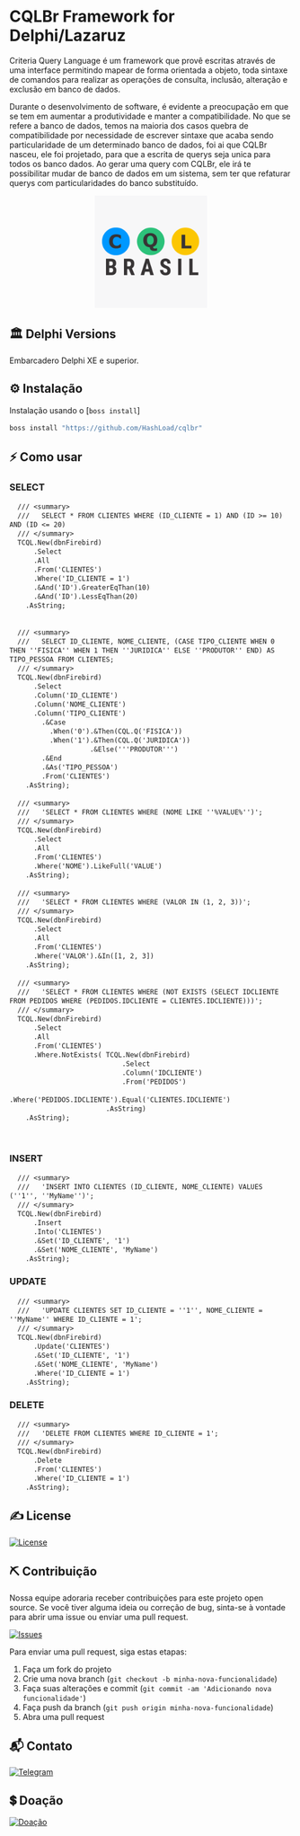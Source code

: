 # CQLBr Framework for Delphi/Lazaruz

Criteria Query Language é um framework que provê escritas através de uma interface permitindo mapear de forma orientada a objeto, toda sintaxe de comandos para realizar as operações de consulta, inclusão, alteração e exclusão em banco de dados.

Durante o desenvolvimento de software, é evidente a preocupação em que se tem em aumentar a produtividade e manter a compatibilidade. No que se refere a banco de dados, temos na maioria dos casos quebra de compatibilidade por necessidade de escrever sintaxe que acaba sendo particularidade de um determinado banco de dados, foi ai que CQLBr nasceu, ele foi projetado, para que a escrita de querys seja unica para todos os banco dados. Ao gerar uma query com CQLBr, ele irá te possibilitar mudar de banco de dados em um sistema, sem ter que refaturar querys com particularidades do banco substituído.

<p align="center">
  <a href="https://www.isaquepinheiro.com.br">
    <img src="https://github.com/HashLoad/CQLBr/blob/master/Images/cqlbr_framework.png" width="200" height="200">
  </a>
</p>

## 🏛 Delphi Versions
Embarcadero Delphi XE e superior.

## ⚙️ Instalação
Instalação usando o [`boss install`]
```sh
boss install "https://github.com/HashLoad/cqlbr"
```

## ⚡️ Como usar

### SELECT

```Delphi
  /// <summary>
  ///   SELECT * FROM CLIENTES WHERE (ID_CLIENTE = 1) AND (ID >= 10) AND (ID <= 20)
  /// </summary>
  TCQL.New(dbnFirebird)
      .Select
      .All
      .From('CLIENTES')
      .Where('ID_CLIENTE = 1')
      .&And('ID').GreaterEqThan(10)
      .&And('ID').LessEqThan(20)
    .AsString;
	
  
  /// <summary>
  ///   SELECT ID_CLIENTE, NOME_CLIENTE, (CASE TIPO_CLIENTE WHEN 0 THEN ''FISICA'' WHEN 1 THEN ''JURIDICA'' ELSE ''PRODUTOR'' END) AS TIPO_PESSOA FROM CLIENTES;
  /// </summary>
  TCQL.New(dbnFirebird)
      .Select
      .Column('ID_CLIENTE')
      .Column('NOME_CLIENTE')
      .Column('TIPO_CLIENTE')
        .&Case
          .When('0').&Then(CQL.Q('FISICA'))
          .When('1').&Then(CQL.Q('JURIDICA'))
                    .&Else('''PRODUTOR''')
        .&End
        .&As('TIPO_PESSOA')
        .From('CLIENTES')
    .AsString);
	
  /// <summary>
  ///   'SELECT * FROM CLIENTES WHERE (NOME LIKE ''%VALUE%'')';
  /// </summary>
  TCQL.New(dbnFirebird)
      .Select
      .All
      .From('CLIENTES')
      .Where('NOME').LikeFull('VALUE')
    .AsString);
	
  /// <summary>
  ///   'SELECT * FROM CLIENTES WHERE (VALOR IN (1, 2, 3))';
  /// </summary>
  TCQL.New(dbnFirebird)
      .Select
      .All
      .From('CLIENTES')
      .Where('VALOR').&In([1, 2, 3])
    .AsString);

  /// <summary>
  ///   'SELECT * FROM CLIENTES WHERE (NOT EXISTS (SELECT IDCLIENTE FROM PEDIDOS WHERE (PEDIDOS.IDCLIENTE = CLIENTES.IDCLIENTE)))';
  /// </summary>
  TCQL.New(dbnFirebird)
      .Select
      .All
      .From('CLIENTES')
      .Where.NotExists( TCQL.New(dbnFirebird)
                            .Select
                            .Column('IDCLIENTE')
                            .From('PEDIDOS')
                            .Where('PEDIDOS.IDCLIENTE').Equal('CLIENTES.IDCLIENTE')
                        .AsString)
    .AsString);
	
	
```

### INSERT

```Delphi
  /// <summary>
  ///   'INSERT INTO CLIENTES (ID_CLIENTE, NOME_CLIENTE) VALUES (''1'', ''MyName'')';
  /// </summary>
  TCQL.New(dbnFirebird)
      .Insert
      .Into('CLIENTES')
      .&Set('ID_CLIENTE', '1')
      .&Set('NOME_CLIENTE', 'MyName')
    .AsString);
```

### UPDATE

```Delphi
  /// <summary>
  ///   'UPDATE CLIENTES SET ID_CLIENTE = ''1'', NOME_CLIENTE = ''MyName'' WHERE ID_CLIENTE = 1';
  /// </summary>  
  TCQL.New(dbnFirebird)
      .Update('CLIENTES')
      .&Set('ID_CLIENTE', '1')
      .&Set('NOME_CLIENTE', 'MyName')
      .Where('ID_CLIENTE = 1')
    .AsString);
```

### DELETE

```Delphi
  /// <summary>
  ///   'DELETE FROM CLIENTES WHERE ID_CLIENTE = 1';
  /// </summary>  
  TCQL.New(dbnFirebird)
      .Delete
      .From('CLIENTES')
      .Where('ID_CLIENTE = 1')
    .AsString);
```

## ✍️ License
[![License](https://img.shields.io/badge/Licence-LGPL--3.0-blue.svg)](https://opensource.org/licenses/LGPL-3.0)

## ⛏️ Contribuição

Nossa equipe adoraria receber contribuições para este projeto open source. Se você tiver alguma ideia ou correção de bug, sinta-se à vontade para abrir uma issue ou enviar uma pull request.

[![Issues](https://img.shields.io/badge/Issues-channel-orange)](https://github.com/HashLoad/ormbr/issues)

Para enviar uma pull request, siga estas etapas:

1. Faça um fork do projeto
2. Crie uma nova branch (`git checkout -b minha-nova-funcionalidade`)
3. Faça suas alterações e commit (`git commit -am 'Adicionando nova funcionalidade'`)
4. Faça push da branch (`git push origin minha-nova-funcionalidade`)
5. Abra uma pull request

## 📬 Contato
[![Telegram](https://img.shields.io/badge/Telegram-channel-blue)](https://t.me/hashload)

## 💲 Doação
[![Doação](https://img.shields.io/badge/PagSeguro-contribua-green)](https://pag.ae/bglQrWD)
